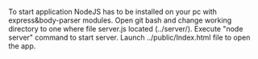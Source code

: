 To start application NodeJS has to be installed on your pc with express&body-parser modules.
Open git bash and change working directory to one where file server.js located (../server/).
Execute "node server" command to start server.
Launch ../public/Index.html file to open the app.

